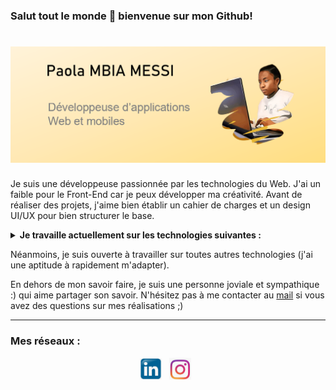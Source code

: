 ### Salut tout le monde 👋 bienvenue sur mon Github!

# ![PaolaMBIA](https://github.com/PaolaMBIA/PaolaMBIA/blob/main/baner.PNG)

Je suis une développeuse passionnée par les technologies du Web. J'ai un faible pour le Front-End car je peux développer ma créativité. Avant de réaliser des projets, j'aime bien établir un cahier de charges et un design UI/UX pour bien structurer le base. 
<details>
 <summary><strong>Je travaille actuellement sur les technologies suivantes :</strong></summary>
<p font-size=5><strong>- HTML5 & CSS3</strong></p>
<p font-size=5><strong>- JavaScript</strong></p>
<p font-size=5><strong>- React JS</strong></p>
<p font-size=5><strong>- React Native</strong></p>
<p font-size=5><strong>- Ionic</strong></p>
<p font-size=5><strong>- Node JS</strong></p>
<p font-size=5><strong>- MongoDB</strong></p>
<p font-size=5><strong>- Firebase</strong></p>
</details>
 
Néanmoins, je suis ouverte à travailler sur toutes autres technologies (j'ai une aptitude à rapidement m'adapter).

En dehors de mon savoir faire, je suis une personne joviale et sympathique :) qui aime partager son savoir. N'hésitez pas à me contacter au [mail](mailto:afrik.tchop@gmail.com) si vous avez des questions sur mes réalisations ;)

<hr>

### Mes réseaux :
<p align='center'>
 <a href="https://www.linkedin.com/in/paola-mbia-messi-86273a150/" ><img width="35" src="https://github.com/PaolaMBIA/PaolaMBIA/blob/main/linkledin.PNG?raw=true"></a>&nbsp;&nbsp;
 <a href="https://www.instagram.com/paolambiamessi/" ><img width="35" src="https://github.com/PaolaMBIA/PaolaMBIA/blob/main/instagram.PNG?raw=true"></a>&nbsp;&nbsp;
</p>
